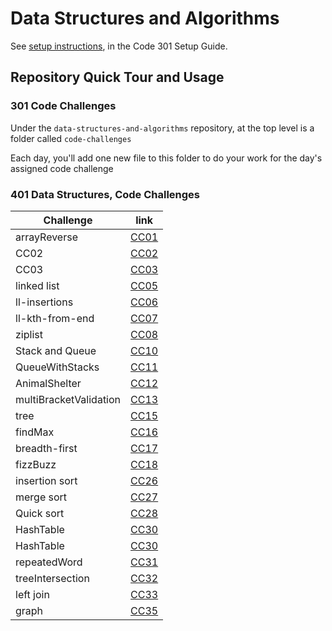 # Data Structures and Algorithms

See [setup instructions](https://codefellows.github.io/setup-guide/code-301/3-code-challenges), in the Code 301 Setup Guide.

## Repository Quick Tour and Usage

### 301 Code Challenges

Under the `data-structures-and-algorithms` repository, at the top level is a folder called `code-challenges`

Each day, you'll add one new file to this folder to do your work for the day's assigned code challenge

### 401 Data Structures, Code Challenges

|  Challenge     |       link     |
| -------------- | -------------- |
| arrayReverse   | [CC01](https://github.com/boodah96/data-structures-and-algorithms/tree/main/javascript/challenges-401/arrayReverse)       |
|      CC02      | [CC02](https://github.com/boodah96/data-structures-and-algorithms/tree/main/javascript/challenges-401/arrayShift)         |
|      CC03      | [CC03](https://github.com/boodah96/data-structures-and-algorithms/tree/main/javascript/challenges-401/arrayBinarySearch)  |
|   linked list  | [CC05](https://github.com/boodah96/data-structures-and-algorithms/tree/main/javascript/challenges-401/linkedList)         |
| ll-insertions  | [CC06](https://github.com/boodah96/data-structures-and-algorithms/tree/main/javascript/challenges-401/linkedList)         |
|ll-kth-from-end | [CC07](https://github.com/boodah96/data-structures-and-algorithms/tree/main/javascript/challenges-401/linkedList)         |
|    ziplist     | [CC08](https://github.com/boodah96/data-structures-and-algorithms/tree/main/javascript/challenges-401/linkedList/llZip%20)|
|Stack and Queue | [CC10](https://github.com/boodah96/data-structures-and-algorithms/tree/main/javascript/challenges-401/stacksAndQueues)    |
|QueueWithStacks | [CC11](https://github.com/boodah96/data-structures-and-algorithms/tree/main/javascript/challenges-401/QueueWithStacks)    |
|AnimalShelter   | [CC12](https://github.com/boodah96/data-structures-and-algorithms/tree/main/javascript/challenges-401/fifoAnimalShelter)  |
|multiBracketValidation| [CC13](https://github.com/boodah96/data-structures-and-algorithms/tree/main/javascript/challenges-401/multiBracketValidation)  |
|tree| [CC15](https://github.com/boodah96/data-structures-and-algorithms/tree/main/javascript/challenges-401/tree)|
|findMax| [CC16](https://github.com/boodah96/data-structures-and-algorithms/tree/main/javascript/challenges-401/tree)|
|breadth-first| [CC17](https://github.com/boodah96/data-structures-and-algorithms/tree/main/javascript/challenges-401/tree)|
|fizzBuzz| [CC18](https://github.com/boodah96/data-structures-and-algorithms/tree/main/javascript/challenges-401/fizzBuzzTree)|
|insertion sort| [CC26](https://github.com/boodah96/data-structures-and-algorithms/tree/main/javascript/challenges-401/InsertionSort)|
|merge sort| [CC27](https://github.com/boodah96/data-structures-and-algorithms/tree/main/javascript/challenges-401/merge-sort)|
|Quick sort| [CC28](https://github.com/boodah96/data-structures-and-algorithms/tree/main/javascript/challenges-401/quickSort)|
|HashTable| [CC30](https://github.com/boodah96/data-structures-and-algorithms/tree/main/javascript/challenges-401/hashtable)|
|HashTable| [CC30](https://github.com/boodah96/data-structures-and-algorithms/tree/main/javascript/challenges-401/hashtable)|
|repeatedWord | [CC31](https://github.com/boodah96/data-structures-and-algorithms/tree/main/javascript/challenges-401/repeatedWord)|
|treeIntersection | [CC32](https://github.com/boodah96/data-structures-and-algorithms/tree/main/javascript/challenges-401/treeIntersection)|
|left join| [CC33](https://github.com/boodah96/data-structures-and-algorithms/tree/main/javascript/challenges-401/left-join)|
|graph| [CC35](https://github.com/boodah96/data-structures-and-algorithms/tree/main/javascript/challenges-401/graph)|
